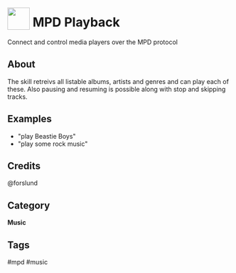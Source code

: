 # <img src='https://raw.githack.com/FortAwesome/Font-Awesome/master/svgs/solid/headphones.svg' card_color='#FFB621' width='50' height='50' style='vertical-align:bottom'/> MPD Playback
Connect and control media players over the MPD protocol

## About
The skill retreivs all listable albums, artists and genres and can play each of these. Also pausing and resuming is possible along with stop and skipping tracks.

## Examples
* "play Beastie Boys"
* "play some rock music"

## Credits
@forslund

## Category
**Music**

## Tags
#mpd
#music
